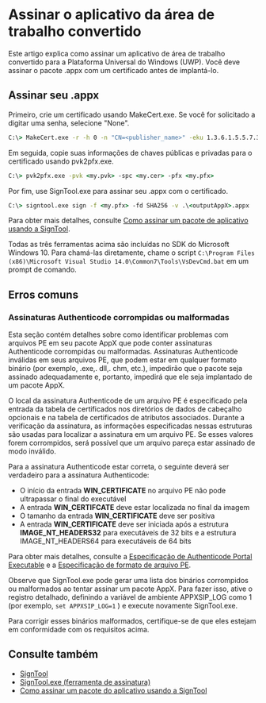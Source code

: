 # Assinar o aplicativo da área de trabalho convertido

Este artigo explica como assinar um aplicativo de área de trabalho convertido para a Plataforma Universal do Windows (UWP). Você deve assinar o pacote .appx com um certificado antes de implantá-lo.

## Assinar seu .appx

Primeiro, crie um certificado usando MakeCert.exe. Se você for solicitado a digitar uma senha, selecione "None". 

```cmd
C:\> MakeCert.exe -r -h 0 -n "CN=<publisher_name>" -eku 1.3.6.1.5.5.7.3.3 -pe -sv <my.pvk> <my.cer>
```

Em seguida, copie suas informações de chaves públicas e privadas para o certificado usando pvk2pfx.exe. 

```cmd
C:\> pvk2pfx.exe -pvk <my.pvk> -spc <my.cer> -pfx <my.pfx>
```
Por fim, use SignTool.exe para assinar seu .appx com o certificado.

```cmd
C:\> signtool.exe sign -f <my.pfx> -fd SHA256 -v .\<outputAppX>.appx
``` 

Para obter mais detalhes, consulte [Como assinar um pacote de aplicativo usando a SignTool](https://msdn.microsoft.com/en-us/library/windows/desktop/jj835835(v=vs.85).aspx). 

Todas as três ferramentas acima são incluídas no SDK do Microsoft Windows 10. Para chamá-las diretamente, chame o script ```C:\Program Files (x86)\Microsoft Visual Studio 14.0\Common7\Tools\VsDevCmd.bat``` em um prompt de comando.

## Erros comuns

### Assinaturas Authenticode corrompidas ou malformadas

Esta seção contém detalhes sobre como identificar problemas com arquivos PE em seu pacote AppX que pode conter assinaturas Authenticode corrompidas ou malformadas. Assinaturas Authenticode inválidas em seus arquivos PE, que podem estar em qualquer formato binário (por exemplo, .exe,. dll,. chm, etc.), impedirão que o pacote seja assinado adequadamente e, portanto, impedirá que ele seja implantado de um pacote AppX. 

O local da assinatura Authenticode de um arquivo PE é especificado pela entrada da tabela de certificados nos diretórios de dados de cabeçalho opcionais e na tabela de certificados de atributos associados. Durante a verificação da assinatura, as informações especificadas nessas estruturas são usadas para localizar a assinatura em um arquivo PE. Se esses valores forem corrompidos, será possível que um arquivo pareça estar assinado de modo inválido. 

Para a assinatura Authenticode estar correta, o seguinte deverá ser verdadeiro para a assinatura Authenticode:

- O início da entrada **WIN_CERTIFICATE** no arquivo PE não pode ultrapassar o final do executável
- A entrada **WIN_CERTIFCATE** deve estar localizada no final da imagem
- O tamanho da entrada **WIN_CERTIFICATE** deve ser positiva
- A entrada **WIN_CERTIFICATE** deve ser iniciada após a estrutura **IMAGE_NT_HEADERS32** para executáveis de 32 bits e a estrutura IMAGE_NT_HEADERS64 para executáveis de 64 bits

Para obter mais detalhes, consulte a [Especificação de Authenticode Portal Executable](http://download.microsoft.com/download/9/c/5/9c5b2167-8017-4bae-9fde-d599bac8184a/Authenticode_PE.docx) e a [Especificação de formato de arquivo PE](https://msdn.microsoft.com/en-us/windows/hardware/gg463119.aspx). 

Observe que SignTool.exe pode gerar uma lista dos binários corrompidos ou malformados ao tentar assinar um pacote AppX. Para fazer isso, ative o registro detalhado, definindo a variável de ambiente APPXSIP_LOG como 1 (por exemplo, ```set APPXSIP_LOG=1``` ) e execute novamente SignTool.exe.

Para corrigir esses binários malformados, certifique-se de que eles estejam em conformidade com os requisitos acima.

## Consulte também

- [SignTool](https://msdn.microsoft.com/library/windows/desktop/aa387764(v=vs.85).aspx)
- [SignTool.exe (ferramenta de assinatura)](https://msdn.microsoft.com/library/8s9b9yaz(v=vs.110).aspx)
- [Como assinar um pacote do aplicativo usando a SignTool](https://msdn.microsoft.com/en-us/library/windows/desktop/jj835835(v=vs.85).aspx)

<!--HONumber=Jun16_HO5-->


